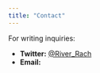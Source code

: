 ```yaml
---
title: "Contact"
---
```


For writing inquiries:

- **Twitter:** [@River_Rach](https://twitter.com/river_rach/)
- **Email:** <script type='text/javascript' src='/javascripts/email.js'></script>
